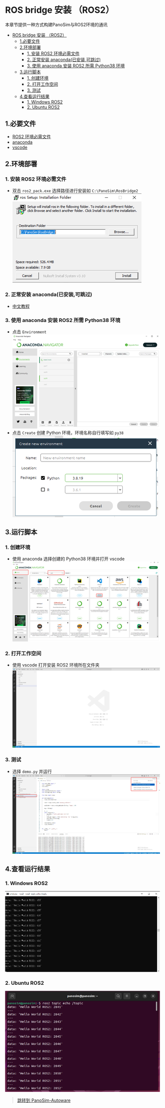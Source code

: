 # ROS bridge 安装 （ROS2）
本章节提供一种方式构建PanoSim与ROS2环境的通讯
- [ROS bridge 安装 （ROS2）](#ros-bridge-安装-ros2)
  - [1.必要文件](#1必要文件)
  - [2.环境部署](#2环境部署)
    - [1. 安装 ROS2 环境必需文件](#1-安装-ros2-环境必需文件)
    - [2. 正常安装 anaconda(已安装,可跳过)](#2-正常安装-anaconda已安装可跳过)
    - [3. 使用 anaconda 安装 ROS2 所需 Python38 环境](#3-使用-anaconda-安装-ros2-所需-python38-环境)
  - [3.运行脚本](#3运行脚本)
    - [1. 创建环境](#1-创建环境)
    - [2. 打开工作空间](#2-打开工作空间)
    - [3. 测试](#3-测试)
  - [4.查看运行结果](#4查看运行结果)
    - [1. Windows ROS2](#1-windows-ros2)
    - [2. Ubuntu ROS2](#2-ubuntu-ros2)

## 1.必要文件
* [ROS2 环境必需文件](https://pan.baidu.com/s/1FltAHoF6KvzDM495mICMcw?pwd=ye1i)
* [anaconda](https://mirrors.tuna.tsinghua.edu.cn/anaconda/archive/)
* [vscode](https://code.visualstudio.com/docs/?dv=win64user)

## 2.环境部署
### 1. 安装 ROS2 环境必需文件
- 双击 `ros2_pack.exe` 选择路径进行安装如 `C:\PanoSim\RosBridge2`
![1715442571281](image/ROS2Bridge/1715442571281.png)

### 2. 正常安装 anaconda(已安装,可跳过)
- [中文教程](https://anaconda.org.cn/anaconda/install/windows/)
### 3. 使用 anaconda 安装 ROS2 所需 Python38 环境
- 点击 `Environment` 
![1715442679570](image/ROS2Bridge/1715442679570.png)
- 点击 `Create` 创建 Python 环境，环境名称自行填写如 `py38`
![1715442695849](image/ROS2Bridge/1715442695849.png)

## 3.运行脚本
### 1. 创建环境 
- 使用 anaconda 选择创建的 Python38 环境并打开 vscode
![1715442769884](image/ROS2Bridge/1715442769884.png)
### 2. 打开工作空间
- 使用 vscode 打开安装 ROS2 环境所在文件夹
![1715442802345](image/ROS2Bridge/1715442802345.png)
### 3. 测试 
- 选择 ` demo.py ` 并运行  
![1715442846329](image/ROS2Bridge/1715442846329.png)
## 4.查看运行结果
### 1. Windows ROS2
![1715442870451](image/ROS2Bridge/1715442870451.png)
### 2. Ubuntu ROS2
![1715442911961](image/ROS2Bridge/1715442911961.png)

>[跳转到 PanoSim-Autoware](./PanoSim-Autoware.md)
